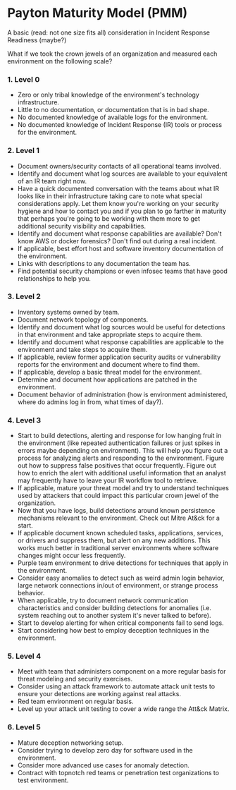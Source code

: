 # Payton Maturity Model (PMM)
A basic (read: not one size fits all) consideration in Incident Response Readiness (maybe?)


What if we took the crown jewels of an organization and measured each environment on the following scale?

### 1. Level 0
  * Zero or only tribal knowledge of the environment's technology infrastructure.
  * Little to no documentation, or documentation that is in bad shape.
  * No documented knowledge of available logs for the environment.
  * No documented knowledge of Incident Response (IR) tools or process for the environment.

### 2. Level 1
  * Document owners/security contacts of all operational teams involved.
  * Identify and document what log sources are available to your equivalent of an IR team right now.
  * Have a quick documented conversation with the teams about what IR looks like in their infrastructure taking care to note what special considerations apply. Let them know you're working on your security hygiene and how to contact you and if you plan to go farther in maturity that perhaps you're going to be working with them more to get additional security visibility and capabilities.
  * Identify and document what response capabilities are available? Don't know AWS or docker forensics? Don't find out during a real incident.
  * If applicable, best effort host and software inventory documentation of the environment.
  * Links with descriptions to any documentation the team has.
  * Find potential security champions or even infosec teams that have good relationships to help you.

### 3. Level 2
  * Inventory systems owned by team.
  * Document network topology of components.
  * Identify and document what log sources would be useful for detections in that environment and take appropriate steps to acquire them.
  * Identify and document what response capabilities are applicable to the environment and take steps to acquire them.
  * If applicable, review former application security audits or vulnerability reports for the environment and document where to find them.
  * If applicable, develop a basic threat model for the environment.
  * Determine and document how applications are patched in the environment.
  * Document behavior of administration (how is environment administered, where do admins log in from, what times of day?).

### 4. Level 3
  * Start to build detections, alerting and response for low hanging fruit in the environment (like repeated authentication failures or just spikes in errors maybe depending on environment). This will help you figure out a process for analyzing alerts and responding to the environment. Figure out how to suppress false positives that occur frequently. Figure out how to enrich the alert with additional useful information that an analyst may frequently have to leave your IR workflow tool to retrieve.
  * If applicable, mature your threat model and try to understand techniques used by attackers that could impact this particular crown jewel of the organization.
  * Now that you have logs, build detections around known persistence mechanisms relevant to the environment. Check out Mitre At&ck for a start.
  * If applicable document known scheduled tasks, applications, services, or drivers and suppress them, but alert on any new additions. This works much better in traditional server environments where software changes might occur less frequently.
  * Purple team environment to drive detections for techniques that apply in the environment.
  * Consider easy anomalies to detect such as weird admin login behavior, large network connections in/out of environment, or strange process behavior. 
  * When applicable, try to document network communication characteristics and consider building detections for anomalies (i.e. system reaching out to another system it's never talked to before).
  * Start to develop alerting for when critical components fail to send logs.
  * Start considering how best to employ deception techniques in the environment.

### 5. Level 4
  * Meet with team that administers component on a more regular basis for threat modeling and security exercises.
  * Consider using an attack framework to automate attack unit tests to ensure your detections are working against real attacks.
  * Red team environment on regular basis.
  * Level up your attack unit testing to cover a wide range the Att&ck Matrix.

### 6. Level 5
  * Mature deception networking setup.
  * Consider trying to develop zero day for software used in the environment.
  * Consider more advanced use cases for anomaly detection.
  * Contract with topnotch red teams or penetration test organizations to test environment.
